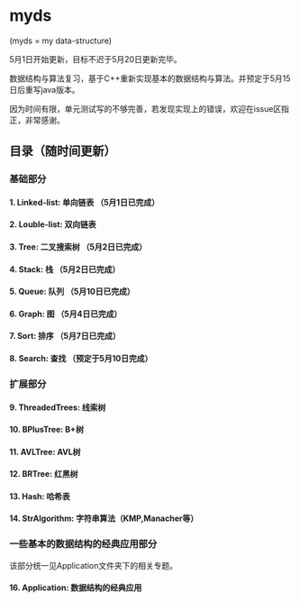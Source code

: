 # myds

(myds = my data-structure)

5月1日开始更新，目标不迟于5月20日更新完毕。

数据结构与算法复习，基于C++重新实现基本的数据结构与算法。并预定于5月15日后重写java版本。

因为时间有限，单元测试写的不够完善，若发现实现上的错误，欢迎在issue区指正，非常感谢。

## 目录（随时间更新）
### 基础部分
#### 1. Linked-list: 单向链表 （5月1日已完成）
#### 2. Louble-list: 双向链表 
#### 3. Tree: 二叉搜索树 （5月2日已完成）
#### 4. Stack: 栈 （5月2日已完成）
#### 5. Queue: 队列 （5月10日已完成）
#### 6. Graph: 图 （5月4日已完成）
#### 7. Sort: 排序 （5月7日已完成）
#### 8. Search: 查找 （预定于5月10日完成）

### 扩展部分
#### 9. ThreadedTrees: 线索树
#### 10. BPlusTree: B+树
#### 11. AVLTree: AVL树
#### 12. BRTree: 红黑树
#### 13. Hash: 哈希表
#### 14. StrAlgorithm: 字符串算法（KMP,Manacher等）  


### 一些基本的数据结构的经典应用部分

该部分统一见Application文件夹下的相关专题。

#### 16. Application: 数据结构的经典应用
 
